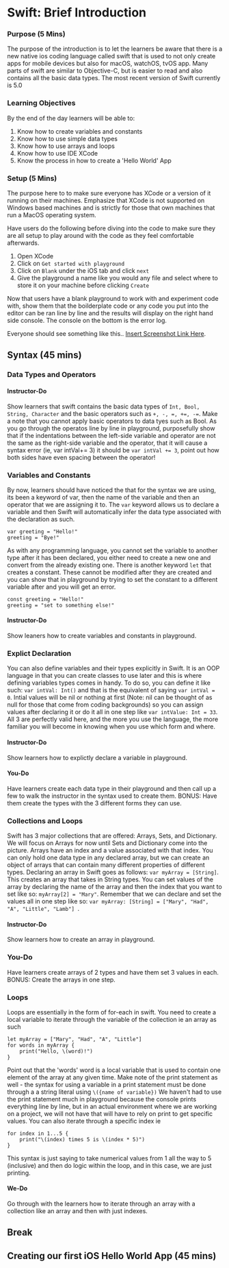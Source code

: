 # Swift: Brief Introduction

### Purpose (5 Mins)
The purpose of the introduction is to let the learners be aware that there is a new native ios coding language called swift that is used to not only create apps for mobile devices but also for macOS, watchOS, tvOS app. Many parts of swift are similar to Objective-C, but is easier to read and also contains all the basic data types. The most recent version of Swift currently is 5.0

### Learning Objectives
By the end of the day learners will be able to:
1. Know how to create variables and constants
1. Know how to use simple data types
1. Know how to use arrays and loops
1. Know how to use IDE XCode
1. Know the process in how to create a 'Hello World' App


### Setup (5 Mins)
The purpose here to to make sure everyone has XCode or a version of it running on their machines. Emphasize that XCode is not supported on Windows based machines and is strictly for those that own machines that run a MacOS operating system.

Have users do the following before diving into the code to make sure they are all setup to play around with the code as they feel comfortable afterwards.
1. Open XCode
1. Click on ```Get started with playground```
1. Click on ```Blank``` under the iOS tab and click ```next```
1. Give the playground a name like you would any file and select where to store it on your machine before clicking ```Create```

Now that users have a blank playground to work with and experiment code with, show them that the boilderplate code or any code you put into the editor can be ran line by line and the results will display on the right hand side console. The console on the bottom is the error log.

Everyone should see something like this.. [Insert Screenshot Link Here](www.google.com).

## Syntax (45 mins)

### Data Types and Operators
#### Instructor-Do
Show learners that swift contains the basic data types of ```Int, Bool, String, Character``` and the basic operators such as ```+, -, =, +=, -=```. Make a note that you cannot apply basic operators to data tyes such as Bool. As you go through the operatos line by line in playground, purposefully show that if the indentations between the left-side variable and operator are not the same as the right-side variable and the operator, that it will cause a syntax error (ie, var intVal+= 3) it should be ```var intVal += 3```, point out how both sides have even spacing between the operator!

### Variables and Constants
By now, learners should have noticed the that for the syntax we are using, its been a keyword of var, then the name of the variable and then an operator that we are assigning it to. The ```var``` keyword allows us to declare a variable and then Swift will automatically infer the data type associated with the declaration as such.
```
var greeting = "Hello!"
greeting = "Bye!"
```
As with any programming language, you cannot set the variable to another type after it has been declared, you either need to create a new one and convert from the already existing one. There is another keyword ```let``` that creates a constant. These cannot be modified after they are created and you can show that in playground by trying to set the constant to a different variable after and you will get an error.
```
const greeting = "Hello!"
greeting = "set to something else!"
``` 
#### Instructor-Do
Show leaners how to create variables and constants in playground.


### Explict Declaration
You can also define variables and their types explicitly in Swift. It is an OOP language in that you can create classes to use later and this is where defining variables types comes in handy. To do so, you can define it like such: ```var intVal: Int()``` and that is the equivalent of saying ```var intVal = 0```. Intial values will be nil or nothing at first (Note: nil can be thought of as null for those that come from coding backgrounds) so you can assign values after declaring it or do it all in one step like ```var intValue: Int = 33```. All 3 are perfectly valid here, and the more you use the language, the more familiar you will become in knowing when you use which form and where.
#### Instructor-Do
Show learners how to explictly declare a variable in playground.


#### You-Do
Have learners create each data type in their playground and then call up a few to walk the instructor in the syntax used to create them. BONUS: Have them create the types with the 3 different forms they can use. 

### Collections and Loops
Swift has 3 major collections that are offered: Arrays, Sets, and Dictionary. We will focus on Arrays for now until Sets and Dictionary come into the picture. Arrays have an index and a value associated with that index. You can only hold one data type in any declared array, but we can create an object of arrays that can contain many different properties of different types. Declaring an array in Swift goes as follows: ```var myArray = [String]```. This creates an array that takes in String types. You can set values of the array by declaring the name of the array and then the index that you want to set like so: ```myArray[2] = "Mary"```. Remember that we can declare and set the values all in one step like so: ```var myArray: [String] = ["Mary", "Had", "A", "Little", "Lamb"] ```.
#### Instructor-Do
Show learners how to create an array in playground.

### You-Do
Have learners create arrays of 2 types and have them set 3 values in each. BONUS: Create the arrays in one step.

### Loops
Loops are essentially in the form of for-each in swift. You need to create a local variable to iterate through the variable of the collection ie an array as such
```
let myArray = ["Mary", "Had", "A", "Little"]
for words in myArray {
    print("Hello, \(word)!")
}
``` 
Point out that the 'words' word is a local variable that is used to contain one element of the array at any given time. Make note of the print statement as well - the syntax for using a variable in a print statement must be done through a a string literal using ```\({name of variable})``` We haven't had to use the print statement much in playground because the console prints everything line by line, but in an actual environment where we are working on a project, we will not have that will have to rely on print to get specific values. You can also iterate through a specific index ie
```
for index in 1...5 {
    print("\(index) times 5 is \(index * 5)")
}
```
This syntax is just saying to take numerical values from 1 all the way to 5 (inclusive) and then do logic within the loop, and in this case, we are just printing.

#### We-Do
Go through with the learners how to iterate through an array with a collection like an array and then with just indexes.

## Break

## Creating our first iOS Hello World App (45 mins)



